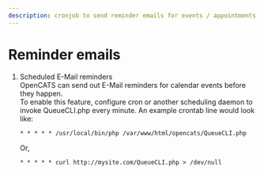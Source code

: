 ```yaml
---
description: cronjob to send reminder emails for events / appointments
---
```


# Reminder emails



1.  Scheduled E-Mail reminders\
    OpenCATS can send out E-Mail reminders for calendar events before they happen.\
    To enable this feature, configure cron or another scheduling daemon to\
    invoke QueueCLI.php every minute. An example crontab line would look like:

    ```
    * * * * * /usr/local/bin/php /var/www/html/opencats/QueueCLI.php
    ```

    Or,

    ```
    * * * * * curl http://mysite.com/QueueCLI.php > /dev/null
    ```
